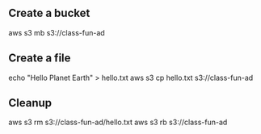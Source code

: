 ## Create a bucket
aws s3 mb s3://class-fun-ad

## Create a file
echo "Hello Planet Earth" > hello.txt
aws s3 cp hello.txt s3://class-fun-ad

## Cleanup
aws s3 rm s3://class-fun-ad/hello.txt
aws s3 rb s3://class-fun-ad